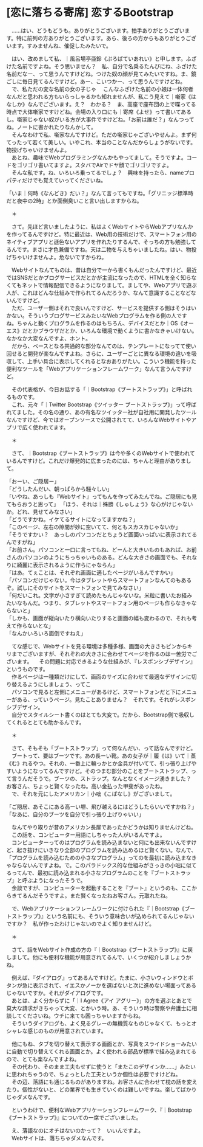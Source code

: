 # [恋に落ちる寄席] 恋するBootstrap

　……はい、どうもどうも。ありがとうございます。拍手ありがとうございます。特に前列の方ありがとうございます。あら、後ろの方からもありがとうございます。すみませんね、催促したみたいで。

　はい、改めまして私、｜風呂場亭亜鈴《ぷろぱていあれい》と申します。ふざけた名前ですよね。そう思いません？　私、自分で名乗るたんびにね、ふざけた名前だなー、って思うんですけどね。つけた奴の顔が見てみたいですね。ま、鏡ごしに毎日見てるんですけど。あー、こいつかー、って思うんですけどね。  
　で、私ただの変な名前の女の子じゃ
　こんなふざけた名前の小娘は一体何者なんだと思われる方もいらっしゃるかも知れませんが、私こう見えて｜噺家《はなしか》なんでございます。え？　わかる？　ま、高座で座布団の上で喋ってる時点で大体噺家ですけどね。会場の入り口にも｜寄席《よせ》って書いてあるし。噺家じゃない奴がいる方が大事件ですけどね。「お前は誰だ？」なんつってね。ノートに書かれたりなんかして。  
　そんなわけで私、噺家なんですけど。ただの噺家じゃございやせんよ。まず何てったって若くて美しい。いやこれ、本当のことなんだからしょうがないです。物投げちゃいけませんよ。  
　あとね、趣味でWebプログラミングなんかもやってまして。そうですよ。コードをゴリゴリ書いてますよ。スタバでAirでドヤ顔でゴリゴリですよ。  
　そんな私です。ね、いろいろ乗ってるでしょ？　興味を持ったら、nameプロパティだけでも覚えていってくださいね。

「いま｜何時《なんどき》だい？」なんて言ってもですね。「グリニッジ標準時だと夜中の2時」とか面倒臭いこと言い出しますからね。

　＊

　さて。先ほど言いましたように、私はよくWebサイトやらWebアプリなんかを作ってるんですけど。特に最近は、Web用の技術だけで、スマートフォン用のネイティブアプリと遜色ないアプリを作れたりするんで、そっちの方も勉強してるんです。まさに才色兼備ですね。天は二物を与えちゃいましたね。はい、物投げちゃいけませんよ。危ないですからね。

　Webサイトなんてものは、昔は自分で一から書くもんだったんですけど、最近ではSNSだとかブログサービスだとかが主流になったので、HTMLを全く知らなくてもネットで情報配信できるようになりまして。ましてや、Webアプリで遊ぶ人が、これはどんな仕組みで作られてるんだろうか、なんて意識することなどないんですけど。  
　ただ、ユーザー側はそれで良いんですけど、サービスを提供する側はそうはいかない。そういうブログサービスみたいなWebプログラムを作る側の人ですね。ちゃんと動くプログラムを作るのはもちろん、デバイスだとか｜OS《オーエス》だとかブラウザだとか、いろんな環境で動くように書かなきゃいけない。なかなか大変なんですよ、ホント。  
　だから、ベースとなる共通的な部分なんてのは、テンプレートになってて使い回せると開発が楽なんですよね。さらに、ユーザーごとに異なる環境の違いを吸収して、上手い具合に表示してくれるとなおありがたい。こういう機能を持った便利なツールを「Webアプリケーションフレームワーク」なんて言うんですけど。

　その代表格が、今日お話する「｜Bootstrap《ブートストラップ》」と呼ばれるものです。  
　これ、元々「｜Twitter Bootstrap《ツイッター ブートストラップ》」って呼ばれてました。その名の通り、あの有名なツイッター社が自社用に開発したツールなんですけど、今ではオープンソースで公開されてて、いろんなWebサイトやアプリで広く使われてます。

　＊

　さて、｜Bootstrap《ブートストラップ》は今や多くのWebサイトで使われているんですけど。これだけ爆発的に広まったのには、ちゃんと理由がありまして。

「おーい、ご隠居ー」  
「どうしたんだい、朝っぱらから騒々しい」  
「いやね、あっしも『Webサイト』ってもんを作ってみたんでね。ご隠居にも見てもらおうと思って」
「ほう、それは｜殊勝《しゅしょう》な心がけじゃないか。どれ、見せてみなさい」  
「どうですかね。イケてるサイトになってますかね？」  
「このページ、左右の隙間が妙に空いてて、何ともスカスカじゃないか」  
「そうですかい？　あっしのパソコンだとちょうど画面いっぱいに表示されてるんですがね」  
「お前さん。パソコンと一口に言ってもね、どーんと大きいものもあれば、お前さんのパソコンのようにちっちゃいものある。どんな大きさの画面でも、それなりに綺麗に表示されるように作らにゃならん」  
「はあ。てぇことは、それぞれ画面に適したページがいるんですかい」  
「パソコンだけじゃない。今はタブレットやらスマートフォンなんてのもあるぞ。試しにそのサイトをスマートフォンで見てみなさい」  
「何だいこれ。文字が小さすぎて読めたもんじゃないな。米粒に書いたお経みたいなもんだ。つまり、タブレットやスマートフォン用のページも作らなきゃならないと」  
「しかも、画面が縦向いたり横向いたりすると画面の幅も変わるので、それも考えて作らないとな」  
「なんかいろいろ面倒ですねえ」

　てな感じで、Webサイトを見る環境は多種多様、画面の大きさもピンからキリまでございますが、それぞれの大きさに合わせてページを作るのは一苦労でございます。
　その問題に対応できるような仕組みが、『レスポンシブデザイン』というものです。  
　作るページは一種類だけにして、画面のサイズに合わせて最適なデザインに切り替えるようにしましょう、ってこ  
　パソコンで見ると左側にメニューがあるけど、スマートフォンだと下にメニューがある、っていうページ。見たことありません？　それです。それがレスポンシブデザイン。  
　自分でスタイルシート書くのはとても大変で。だから、Bootstrap側で吸収してくれるととても助かるんです。


　＊

　さて、そもそも「ブートストラップ」って何なんだい、って話なんですけど。  
　ブートって、要はブーツです。あの長ーい靴。あの女子が｜履《は》いて｜蒸《む》れるやつ。それの、一番上に輪っかとか金具が付いてて、引っ張り上げやすいようになってるんですけど。そのつまむ部分のことをブートストラップ、って言うんだそうで。ブーツの、ストラップ。なんとなくイメージ湧きました？　お客さん、ちょっと賢くなったね。高い金払った甲斐があったね。  
　で、それを元にしたアメリカン｜小咄《こばなし》がございまして。

「ご隠居、あそこにある高ーい塀、飛び越えるにはどうしたらいいですかね？」
「なあに、自分のブーツを自分で引っ張り上げりゃいい」

　なんてやり取りが昔のアメリカン長屋であったかどうかは知りませんけどね。  
　この話を、コンピューター用語にしちゃった人がいるんですよ。  
　コンピューターってのはプログラムを読み込まないと何にも出来ないんですけど、起き抜けにいきなり全部のプログラムを読み込めるほど賢くない。なんで、「プログラムを読み込むための小さなプログラム」ってのを最初に読み込まなきゃならないんですよね。で。このパラドックス的な仕組みがさっきの小咄に似てるってんで、最初に読み込まれる小さなプログラムのことを『ブートストラップ』と呼ぶようになったそうで。  
　余談ですが、コンピューターを起動することを『ブート』というのも、ここからきてるんだそうですよ。また賢くなったねお客さん。元取れたね。

　で、Webアプリケーションフレームワークに付けられた『｜Bootstrap《ブートストラップ》』という名前にも、そういう意味合いが込められてるんじゃないですか？　私が作ったわけじゃないのでよく知りませんけど。

　＊

　さて、話をWebサイト作成の方の『｜Bootstrap《ブートストラップ》』に戻しまして。他にも便利な機能が用意されてるんで、いくつか紹介しましょうかね。

　例えば、『ダイアログ』ってあるんですけど。たまに、小さいウィンドウとボタンが急に表示されて、イエスかノーかを選ばないと次に進めない場面ってあるじゃないですか。それがダイアログです。  
　あとは、よく分からずに「｜I Agree《アイ アグリー》」の方を選ぶとあとで莫大な請求がきちゃって大変、とかいう時。あ、そういう時は警察や弁護士に相談してくださいね。ウチに来ても困っちゃいますからね。  
　そういうダイアログも、よく見るグレーの無機質なものじゃなくて、もっとオシャレな感じのものが用意されています。

　他にもね、タブを切り替えて表示する画面とか、写真をスライドショーみたいに自動で切り替えてくれる画面とか。よく使われる部品が標準で組み込まれてるので、とても楽なんですよね。  
　その代わり、そのまま工夫もせずに使うと「またこのデザインか……」みたいに思われちゃうので、ちょっとした工夫というか個性は必要ですけどね。  
　その辺、落語にも通じるものがありますね。お客さんに合わせて枕の話を変えたり。個性がないと、どの業界でも生きていくのは難しいですね。楽してばかりじゃダメなんです。

　というわけで、便利なWebアプリケーションフレームワーク、『｜Bootstrap《ブートストラップ》』についての一席でございました。

　え、落語なのにオチはないのかって？　いいんですよ。  
　Webサイトは、落ちちゃダメなんです。
<!--stackedit_data:
eyJoaXN0b3J5IjpbMTg4NjA5Mjk5OSwyMDM0OTE3MTI0LC0yMD
A3NjIwNTgzLDE5MDE3MTg3OTYsMTcxOTE0MTk3MSw4Mzk1MDAy
MDcsLTI4NTY1ODAwNywxMTQxNTc4MzExLDc5MDQ2OTY0NiwtMT
M1ODUxNDI5NywtMjgxNTU0MTU4LDE4OTM0MjU0NjgsMTYwNzI0
NzU4NCwtMTY1NzU4OTYzNiwxNzE1MTM3NzIsMzAwMTIxNzU2LD
Y2Mzg0NzAxMywtMTIzMjE4MTE3OSwtMTkwNTMwNDA3N119
-->